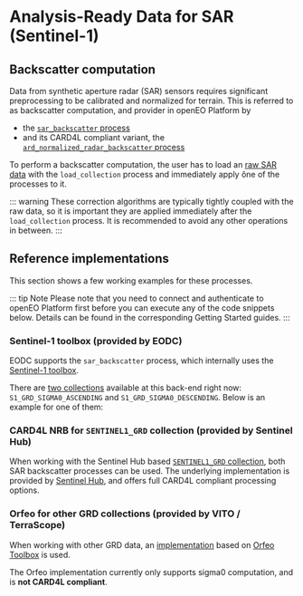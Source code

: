 # Analysis-Ready Data for SAR (Sentinel-1)

## Backscatter computation

Data from synthetic aperture radar (SAR) sensors requires significant preprocessing to be calibrated and normalized for terrain.
This is referred to as backscatter computation, and provider in openEO Platform by
- the [`sar_backscatter` process](/processes/#sar_backscatter) 
- and its CARD4L compliant variant, the
[`ard_normalized_radar_backscatter` process](/processes/#ard_normalized_radar_backscatter)

To perform a backscatter computation, the user has to load an
[raw SAR data](/data-collections/?q=GRD) with the `load_collection` process
and immediately apply ône of the processes to it.

<CodeSwitcher>
<template v-slot:py>

```python
# Load the data. You have to specify a collection ID, spatial_extent and temporal_extent
datacube = connection.load_collection(...)
# Either apply
datacube = datacube.sar_backscatter()
# or 
datacube = datacube.ard_normalized_radar_backscatter()
```

For more details see the Python client documentation for the respective methods:
- [`DataCube.sar_backscatter`](https://open-eo.github.io/openeo-python-client/api.html#openeo.rest.datacube.DataCube.sar_backscatter)
- [`DataCube.ard_normalized_radar_backscatter`](https://open-eo.github.io/openeo-python-client/api.html#openeo.rest.datacube.DataCube.ard_normalized_radar_backscatter)

</template>

<template v-slot:js>

```js
// Load the data. You have to specify a collection ID, spatial_extent and temporal_extent
var builder = await connection.buildProcess();
var datacube = builder.load_collection(...);
// Either apply
datacube = builder.sar_backscatter(datacube);
// or 
datacube = builder.ard_normalized_radar_backscatter(datacube);
```

</template>
</CodeSwitcher>

::: warning
These correction algorithms are typically tightly coupled with the raw data,
so it is important they are applied immediately after the `load_collection` process.
It is recommended to avoid any other operations in between.
:::

## Reference implementations

This section shows a few working examples for these processes.

::: tip Note
Please note that you need to connect and authenticate to openEO Platform first before you
can execute any of the code snippets below.
Details can be found in the corresponding Getting Started guides.
:::

### Sentinel-1 toolbox (provided by EODC)

EODC supports the `sar_backscatter` process, which internally uses the [Sentinel-1 toolbox](https://sentinel.esa.int/web/sentinel/toolboxes/sentinel-1).

There are [two collections](/data-collections/?q=S1_GRD_SIGMA0_) available at this back-end right now:
`S1_GRD_SIGMA0_ASCENDING` and `S1_GRD_SIGMA0_DESCENDING`. Below is an example for one of them:

<CodeSwitcher>
<template v-slot:py>

```python
datacube = connection.load_collection(
    'S1_GRD_SIGMA0_ASCENDING',
    spatial_extent = {'west': 2.59003, 'east': 2.8949, 'south': 51.069, 'north': 51.2206},
    temporal_extent = ['2019-10-10', '2019-10-10']
)
datacube = datacube.sar_backscatter()
job = datacube.execute_batch(format = 'GTiff')
job.get_results().download_files("sar-nrb")
```

</template>

<template v-slot:js>

```js
var builder = await connection.buildProcess();
var datacube = builder.load_collection(
    'S1_GRD_SIGMA0_ASCENDING',
    {west: 2.59003, east: 2.8949, south: 51.069, north: 51.2206},
    ['2019-10-10', '2019-10-10']
);
datacube = builder.sar_backscatter(datacube);
var result = builder.save_result(datacube, 'GTiff');
var job = await connection.createJob(result, 'Backscatter for Sentinel-1');
```

</template>
</CodeSwitcher>

### CARD4L NRB for `SENTINEL1_GRD` collection (provided by Sentinel Hub)

When working with the Sentinel Hub based [`SENTINEL1_GRD` collection](/data-collections/?q=SENTINEL1_GRD), both SAR backscatter processes can be used.
The underlying implementation is provided by
[Sentinel Hub](https://docs.sentinel-hub.com/api/latest/data/sentinel-1-grd/#processing-options), and offers full CARD4L compliant processing options.

<CodeSwitcher>
<template v-slot:py>

```python
datacube = connection.load_collection(
    'SENTINEL1_GRD',
    spatial_extent = {'west': 2.59003, 'east': 2.8949, 'south': 51.069, 'north': 51.2206},
    temporal_extent = ['2019-10-10', '2019-10-10'],
    bands = ['VH','VV']
)
datacube = datacube.ard_normalized_radar_backscatter()
job = datacube.execute_batch(format = 'GTiff')
job.get_results().download_files("sar-nrb")
```

</template>

<template v-slot:js>

```js
var builder = await connection.buildProcess();
var datacube = builder.load_collection(
    'SENTINEL1_GRD',
    {west: 2.59003, east: 2.8949, south: 51.069, north: 51.2206},
    ['2019-10-10', '2019-10-10'],
    ['VH','VV']
);
datacube = builder.ard_normalized_radar_backscatter(datacube);
var result = builder.save_result(datacube, 'GTiff');
var job = await connection.createJob(result, 'Backscatter for Sentinel-1');
```

</template>
</CodeSwitcher>

### Orfeo for other GRD collections (provided by VITO / TerraScope)

When working with other GRD data, an [implementation](https://github.com/Open-EO/openeo-geopyspark-driver/blob/master/openeogeotrellis/collections/s1backscatter_orfeo.py) based on [Orfeo Toolbox](https://www.orfeo-toolbox.org/CookBook/Applications/app_SARCalibration.html) is used.

The Orfeo implementation currently only supports sigma0 computation, and is **not CARD4L compliant**.